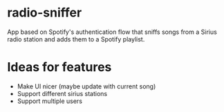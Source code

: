 # radio-sniffer

App based on Spotify's authentication flow that sniffs songs from a Sirius radio station and adds them to a Spotify playlist.


# Ideas for features

* Make UI nicer (maybe update with current song)
* Support different sirius stations
* Support multiple users

